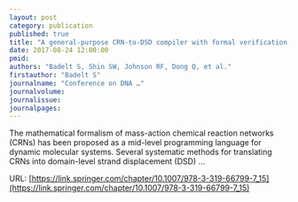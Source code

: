 ```yaml
---
layout: post
category: publication
published: true
title: "A general-purpose CRN-to-DSD compiler with formal verification, optimization, and simulation capabilities"
date: 2017-08-24 12:00:00
pmid: 
authors: "Badelt S, Shin SW, Johnson RF, Dong Q, et al."
firstauthor: "Badelt S"
journalname: "Conference on DNA …"
journalvolume: 
journalissue: 
journalpages: 
---
```


The mathematical formalism of mass-action chemical reaction networks (CRNs) has been proposed as a mid-level programming language for dynamic molecular systems. Several systematic methods for translating CRNs into domain-level strand displacement (DSD) …

URL: [https://link.springer.com/chapter/10.1007/978-3-319-66799-7_15](https://link.springer.com/chapter/10.1007/978-3-319-66799-7_15)
